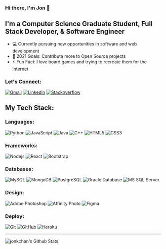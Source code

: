 ### **Hi there, I'm Jon 👋**

## I'm a Computer Science Graduate Student, Full Stack Developer, & Software Engineer

- 💻 Currently pursuing new opportunities in software and web development
- 🚀 2021 Goals: Contribute more to Open Source projects
- ⚡ Fun Fact: I love board games and trying to recreate them for the internet

### Let's Connect:

[![Gmail](https://img.shields.io/badge/-GMAIL-D14836?style=for-the-badge&logo=gmail&logoColor=white)][email]
[![LinkedIn](https://img.shields.io/badge/-LINKEDIN-0077B5?style=for-the-badge&logo=linkedin&logoColor=white)][linkedin]
[![Stackoverflow](https://img.shields.io/badge/-STACKOVERFLOW-F48024?style=for-the-badge&logo=stackoverflow&logoColor=white)][stackoverflow]

## My Tech Stack:

### Languages:

![Python](https://img.shields.io/badge/-Python-3675AA?style=flat-square&logo=python&logoColor=ffffff)
![JavaScript](https://img.shields.io/badge/-JavaScript-%23F7DF1C?style=flat-square&logo=javascript&logoColor=000000&labelColor=%23F7DF1C&color=%23FFCE5A)
![Java](http://img.shields.io/badge/-Java-007396?style=flat-square&logo=java&logoColor=ffffff)
![C++](https://img.shields.io/badge/-C++-608BC2?style=flat-square&logo=c%2B%2B&logoColor=ffffff)
![HTML5](https://img.shields.io/badge/-HTML5-%23E44D27?style=flat-square&logo=html5&logoColor=ffffff)
![CSS3](https://img.shields.io/badge/-CSS3-%231572B6?style=flat-square&logo=css3)

### Frameworks:

![Nodejs](https://img.shields.io/badge/-Nodejs-black?style=flat-square&logo=Node.js)
![React](https://img.shields.io/badge/-React-%23282C34?style=flat-square&logo=react)
![Bootstrap](https://img.shields.io/badge/-Bootstrap-563D7C?style=flat-square&logo=bootstrap)

### Databases:

![MySQL](https://img.shields.io/badge/-MySQL-4479A1?style=flat-square&logo=mysql&logoColor=ffffff)
![MongoDB](https://img.shields.io/badge/-MongoDB-47A248?style=flat-square&logo=mongodb&logoColor=ffffff)
![PostgreSQL](https://img.shields.io/badge/-PostgreSQL-336791?style=flat-square&logo=postgresql)
![Oracle Database](http://img.shields.io/badge/-Oracle-DD0031?style=flat-square&logo=oracle)
![MS SQL Server](http://img.shields.io/badge/-MS%20SQL%20Server-CC2927?style=flat-square&logo=microsoft-sql-server&logoColor=ffffff)

### Design:

![Adobe Photoshop](http://img.shields.io/badge/-Adode%20Photoshop-31A8FF?style=flat-square&logo=adobe-photoshop&logoColor=ffffff)
![Affinity Photo](http://img.shields.io/badge/-Affinity%20Photo-7F4DD1?style=flat-square&logo=affinity-photo&logoColor=ffffff)
![Figma](http://img.shields.io/badge/-Figma-2F323A?style=flat-square&logo=figma&logoColor=ffffff)

### Deploy:

![Git](https://img.shields.io/badge/-Git-%23F05032?style=flat-square&logo=git&logoColor=%23ffffff)
![GitHub](https://img.shields.io/badge/-GitHub-181717?style=flat-square&logo=github)
![Heroku](https://img.shields.io/badge/-Heroku-430098?style=flat-square&logo=heroku)

---

<img align="left" alt="jonkchan's Github Stats" src="https://github-readme-stats.vercel.app/api?username=jonkchan&show_icons=true&hide_border=true&hide=issues" />

[linkedin]: https://www.linkedin.com/in/jonathan-k-chan/
[stackoverflow]: https://stackoverflow.com/users/5613056/jon-chan?tab=profile
[email]: mailto:jonathan.k.chan1@gmail.com
